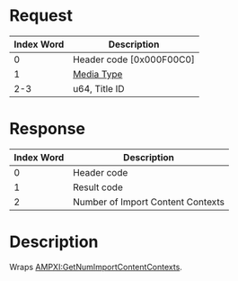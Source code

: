 # Request

| Index Word | Description                                            |
|------------|--------------------------------------------------------|
| 0          | Header code \[0x000F00C0\]                             |
| 1          | [Media Type](Filesystem_services#MediaType "wikilink") |
| 2-3        | u64, Title ID                                          |

# Response

| Index Word | Description                       |
|------------|-----------------------------------|
| 0          | Header code                       |
| 1          | Result code                       |
| 2          | Number of Import Content Contexts |

# Description

Wraps
[AMPXI:GetNumImportContentContexts](AMPXI:GetNumImportContentContexts "wikilink").